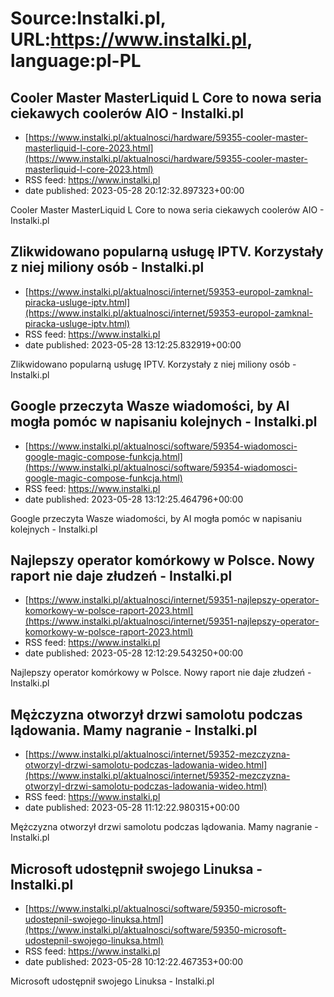 # Source:Instalki.pl, URL:https://www.instalki.pl, language:pl-PL

## Cooler Master MasterLiquid L Core to nowa seria ciekawych coolerów AIO - Instalki.pl
 - [https://www.instalki.pl/aktualnosci/hardware/59355-cooler-master-masterliquid-l-core-2023.html](https://www.instalki.pl/aktualnosci/hardware/59355-cooler-master-masterliquid-l-core-2023.html)
 - RSS feed: https://www.instalki.pl
 - date published: 2023-05-28 20:12:32.897323+00:00

Cooler Master MasterLiquid L Core to nowa seria ciekawych coolerów AIO - Instalki.pl

## Zlikwidowano popularną usługę IPTV. Korzystały z niej miliony osób - Instalki.pl
 - [https://www.instalki.pl/aktualnosci/internet/59353-europol-zamknal-piracka-usluge-iptv.html](https://www.instalki.pl/aktualnosci/internet/59353-europol-zamknal-piracka-usluge-iptv.html)
 - RSS feed: https://www.instalki.pl
 - date published: 2023-05-28 13:12:25.832919+00:00

Zlikwidowano popularną usługę IPTV. Korzystały z niej miliony osób - Instalki.pl

## Google przeczyta Wasze wiadomości, by AI mogła pomóc w napisaniu kolejnych - Instalki.pl
 - [https://www.instalki.pl/aktualnosci/software/59354-wiadomosci-google-magic-compose-funkcja.html](https://www.instalki.pl/aktualnosci/software/59354-wiadomosci-google-magic-compose-funkcja.html)
 - RSS feed: https://www.instalki.pl
 - date published: 2023-05-28 13:12:25.464796+00:00

Google przeczyta Wasze wiadomości, by AI mogła pomóc w napisaniu kolejnych - Instalki.pl

## Najlepszy operator komórkowy w Polsce. Nowy raport nie daje złudzeń - Instalki.pl
 - [https://www.instalki.pl/aktualnosci/internet/59351-najlepszy-operator-komorkowy-w-polsce-raport-2023.html](https://www.instalki.pl/aktualnosci/internet/59351-najlepszy-operator-komorkowy-w-polsce-raport-2023.html)
 - RSS feed: https://www.instalki.pl
 - date published: 2023-05-28 12:12:29.543250+00:00

Najlepszy operator komórkowy w Polsce. Nowy raport nie daje złudzeń - Instalki.pl

## Mężczyzna otworzył drzwi samolotu podczas lądowania. Mamy nagranie - Instalki.pl
 - [https://www.instalki.pl/aktualnosci/internet/59352-mezczyzna-otworzyl-drzwi-samolotu-podczas-ladowania-wideo.html](https://www.instalki.pl/aktualnosci/internet/59352-mezczyzna-otworzyl-drzwi-samolotu-podczas-ladowania-wideo.html)
 - RSS feed: https://www.instalki.pl
 - date published: 2023-05-28 11:12:22.980315+00:00

Mężczyzna otworzył drzwi samolotu podczas lądowania. Mamy nagranie - Instalki.pl

## Microsoft udostępnił swojego Linuksa - Instalki.pl
 - [https://www.instalki.pl/aktualnosci/software/59350-microsoft-udostepnil-swojego-linuksa.html](https://www.instalki.pl/aktualnosci/software/59350-microsoft-udostepnil-swojego-linuksa.html)
 - RSS feed: https://www.instalki.pl
 - date published: 2023-05-28 10:12:22.467353+00:00

Microsoft udostępnił swojego Linuksa - Instalki.pl

